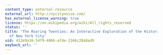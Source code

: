 ```yaml
---
content_type: external-resource
external_url: http://nycitynoise.com/
has_external_license_warning: true
license: https://en.wikipedia.org/wiki/All_rights_reserved
status: ''
title: 'The Roaring Twenties: An Interactive Exploration of the Historical Soundscape
  of New York City'
uid: 412e9a16-54f9-406b-afde-2166c28a8ad9
wayback_url: ''
---
```

